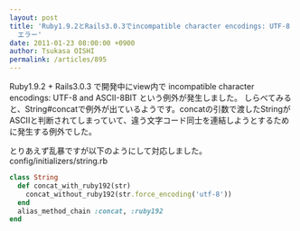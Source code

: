 ```yaml
---
layout: post
title: 'Ruby1.9.2とRails3.0.3でincompatible character encodings: UTF-8 and ASCII-8BIT
  エラー'
date: 2011-01-23 08:00:00 +0900
author: Tsukasa OISHI
permalink: /articles/895
---
```


Ruby1.9.2 + Rails3.0.3 で開発中にview内で incompatible character encodings: UTF-8 and ASCII-8BIT という例外が発生しました。
しらべてみると、String#concatで例外が出ているようです。concatの引数で渡したStringがASCIIと判断されてしまっていて、違う文字コード同士を連結しようとするために発生する例外でした。

とりあえず乱暴ですが以下のようにして対応しました。
config/initializers/string.rb

```ruby
class String
  def concat_with_ruby192(str)
    concat_without_ruby192(str.force_encoding('utf-8'))
  end
  alias_method_chain :concat, :ruby192
end
```
